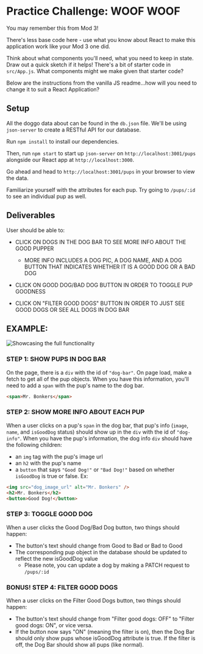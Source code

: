 # Practice Challenge: WOOF WOOF

You may remember this from Mod 3!

There's less base code here - use what you know about React to make this
application work like your Mod 3 one did.

Think about what components you'll need, what you need to keep in state. Draw
out a quick sketch if it helps! There's a bit of starter code in `src/App.js`.
What components might we make given that starter code?

Below are the instructions from the vanilla JS readme...how will you need to
change it to suit a React Application?

## Setup

All the doggo data about can be found in the `db.json` file. We'll
be using `json-server` to create a RESTful API for our database.

Run `npm install` to install our dependencies.

Then, run `npm start` to start up `json-server` on `http://localhost:3001/pups`
alongside our React app at `http://localhost:3000`.

Go ahead and head to `http://localhost:3001/pups` in your browser to view the data.

Familiarize yourself with the attributes for each pup. Try going to `/pups/:id` to see an individual pup as well.

## Deliverables

User should be able to:

- CLICK ON DOGS IN THE DOG BAR TO SEE MORE INFO ABOUT THE GOOD PUPPER

  - MORE INFO INCLUDES A DOG PIC, A DOG NAME, AND A DOG BUTTON THAT INDICATES
    WHETHER IT IS A GOOD DOG OR A BAD DOG

- CLICK ON GOOD DOG/BAD DOG BUTTON IN ORDER TO TOGGLE PUP GOODNESS

- CLICK ON "FILTER GOOD DOGS" BUTTON IN ORDER TO JUST SEE GOOD DOGS OR SEE
  ALL DOGS IN DOG BAR

## EXAMPLE:

![Showcasing the full functionality](https://github.com/learn-co-curriculum/react-hooks-practice-woof-woof/raw/master/woof-woof-demo.gif)

### STEP 1: SHOW PUPS IN DOG BAR

On the page, there is a `div` with the id of `"dog-bar"`. On page load, make a
fetch to get all of the pup objects. When you have this information, you'll need
to add a `span` with the pup's name to the dog bar.

```html
<span>Mr. Bonkers</span>
```

### STEP 2: SHOW MORE INFO ABOUT EACH PUP

When a user clicks on a pup's `span` in the dog bar, that pup's info (`image`,
`name`, and `isGoodDog` status) should show up in the `div` with the id of
`"dog-info"`. When you have the pup's information, the dog info `div` should
have the following children:

- an `img` tag with the pup's image url
- an `h2` with the pup's name
- a `button` that says `"Good Dog!"` or `"Bad Dog!"` based on whether
  `isGoodDog` is true or false. Ex:

```html
<img src="dog_image_url" alt="Mr. Bonkers" />
<h2>Mr. Bonkers</h2>
<button>Good Dog!</button>
```

### STEP 3: TOGGLE GOOD DOG

When a user clicks the Good Dog/Bad Dog button, two things should happen:

- The button's text should change from Good to Bad or Bad to Good
- The corresponding pup object in the database should be updated to reflect the new isGoodDog value
  - Please note, you can update a dog by making a PATCH request to `/pups/:id`

### BONUS! STEP 4: FILTER GOOD DOGS

When a user clicks on the Filter Good Dogs button, two things should happen:

- The button's text should change from "Filter good dogs: OFF" to "Filter good
  dogs: ON", or vice versa.
- If the button now says "ON" (meaning the filter is on), then the Dog Bar
  should only show pups whose isGoodDog attribute is true. If the filter is
  off, the Dog Bar should show all pups (like normal).
